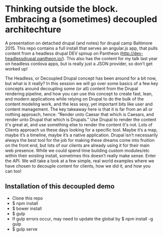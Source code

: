 # Thinking outside the block. Embracing a (sometimes) decoupled architechture
A presentation on detached drupal (and notes) for drupal camp Baltimore 2015. This repo contains a full install that serves an angular.js app, that pulls content from a headless drupal DEV spinup on Pantheon (http://dev-headlessdrupal.pantheon.io/). This also has the content for my talk last year on headless cordova apps, but is really just a JSON provider, so don't get worked up!

The Headless, or Decoupled Drupal concept has been around for a bit now, but what is it really? In this session we will go over some basics of a few key concepts around decoupling some (or all) content from the Drupal rendering pipeline, and how you can use this concept to create fast, lean, and modern applications while relying on Drupal to do the bulk of the content modeling work, and the less sexy, yet important bits like user and content management. The key takeaway here is that it is far from an all or nothing approach, hence: “Render unto Caesar that which is Caesars, and render unto Drupal that which is Drupals.” Use Drupal to render the content it's great at, and use something else to render the content it's not. Lots of Clients approach us these days looking for a specific tool. Maybe it’s a map, maybe it’s a timeline, maybe it’s a native application. Drupal isn’t necessarily always the best tool for the job for making these dreams come into fruition on the front end, but lots of our clients are already using it for their main web presence. While we could spend time building custom modules/etc within their existing install, sometimes this doesn’t really make sense. Enter the API. We will take a look at a few simple, real world examples where we have chosen to decouple content for clients, how we did it, and how you can too!

## Installation of this decoupled demo

 - Clone this repo
 - $ npm install
 - $ bower install
 - $ gulp
 - If gulp errors occur, may need to update the global by $ npm install -g gulp
 - $ gulp serve

